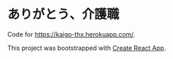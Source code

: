 # ありがとう、介護職

Code for https://kaigo-thx.herokuapp.com/.

This project was bootstrapped with [Create React App](https://github.com/facebook/create-react-app).